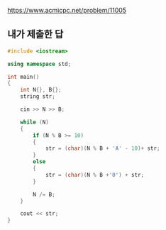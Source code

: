 https://www.acmicpc.net/problem/11005

내가 제출한 답
-----------
```cpp
#include <iostream>

using namespace std;

int main()
{
	int N{}, B{};
	string str;

	cin >> N >> B;

	while (N)
	{
		if (N % B >= 10)
		{
			str = (char)(N % B + 'A' - 10)+ str;
		}
		else
		{
			str = (char)(N % B +'0') + str;
		}

		N /= B;
	}

	cout << str;
}
```
